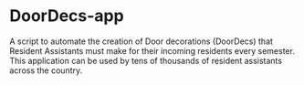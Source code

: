 # DoorDecs-app
A script to automate the creation of Door decorations (DoorDecs) that Resident Assistants must make for their incoming residents every semester. This application can be used by tens of thousands of resident assistants across the country. 
